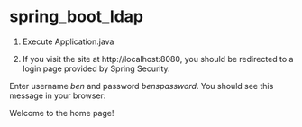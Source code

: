 # spring_boot_ldap

1) Execute Application.java

2) If you visit the site at http://localhost:8080, you should be redirected to a login page provided by Spring Security.

Enter username *ben* and password *benspassword*. You should see this message in your browser:

Welcome to the home page!
